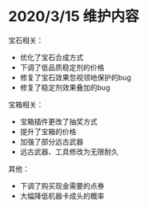 # 2020/3/15 维护内容

宝石相关：

* 优化了宝石合成方式
* 下调了低品质稳定剂的价格
* 修复了宝石效果忽视领地保护的bug
* 修复了稳定剂效果叠加的bug

宝箱相关：

* 宝箱插件更改了抽奖方式
* 提升了宝箱的价格
* 加强了部分远古武器
* 远古武器、工具修改为无限耐久

其他：

* 下调了购买现金需要的点券
* 大幅降低机器卡成头的概率
